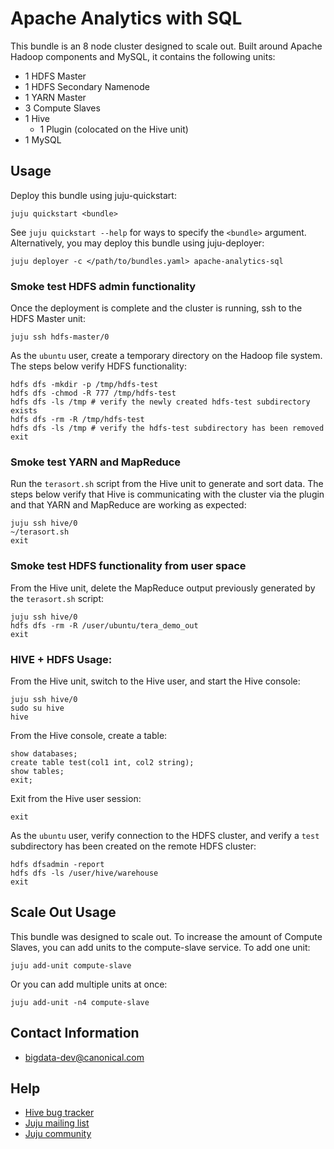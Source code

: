 # Apache Analytics with SQL

This bundle is an 8 node cluster designed to scale out. Built around Apache
Hadoop components and MySQL, it contains the following units:

* 1 HDFS Master
* 1 HDFS Secondary Namenode
* 1 YARN Master
* 3 Compute Slaves
* 1 Hive
  - 1 Plugin (colocated on the Hive unit)
* 1 MySQL

## Usage
Deploy this bundle using juju-quickstart:

    juju quickstart <bundle>

See `juju quickstart --help` for ways to specify the `<bundle>` argument.
Alternatively, you may deploy this bundle using juju-deployer:

    juju deployer -c </path/to/bundles.yaml> apache-analytics-sql

### Smoke test HDFS admin functionality
Once the deployment is complete and the cluster is running, ssh to the HDFS
Master unit:

    juju ssh hdfs-master/0

As the `ubuntu` user, create a temporary directory on the Hadoop file system.
The steps below verify HDFS functionality:

    hdfs dfs -mkdir -p /tmp/hdfs-test
    hdfs dfs -chmod -R 777 /tmp/hdfs-test
    hdfs dfs -ls /tmp # verify the newly created hdfs-test subdirectory exists
    hdfs dfs -rm -R /tmp/hdfs-test
    hdfs dfs -ls /tmp # verify the hdfs-test subdirectory has been removed
    exit

### Smoke test YARN and MapReduce
Run the `terasort.sh` script from the Hive unit to generate and sort data. The
steps below verify that Hive is communicating with the cluster via the plugin
and that YARN and MapReduce are working as expected:

    juju ssh hive/0
    ~/terasort.sh
    exit

### Smoke test HDFS functionality from user space
From the Hive unit, delete the MapReduce output previously generated by the
`terasort.sh` script:

    juju ssh hive/0
    hdfs dfs -rm -R /user/ubuntu/tera_demo_out
    exit

### HIVE + HDFS Usage:

From the Hive unit, switch to the Hive user, and start the Hive console:

    juju ssh hive/0
    sudo su hive
    hive

From the Hive console, create a table:

    show databases;
    create table test(col1 int, col2 string);
    show tables;
    exit;

Exit from the Hive user session:

    exit

As the `ubuntu` user, verify connection to the HDFS cluster, and verify a
`test` subdirectory has been created on the remote HDFS cluster:

    hdfs dfsadmin -report
    hdfs dfs -ls /user/hive/warehouse
    exit

## Scale Out Usage
This bundle was designed to scale out. To increase the amount of Compute
Slaves, you can add units to the compute-slave service. To add one unit:

    juju add-unit compute-slave

Or you can add multiple units at once:

    juju add-unit -n4 compute-slave

## Contact Information

- [bigdata-dev@canonical.com](mailto:bigdata-dev@canonical.com)

## Help

- [Hive bug tracker](https://issues.apache.org/jira/browse/HIVE)
- [Juju mailing list](https://lists.ubuntu.com/mailman/listinfo/juju)
- [Juju community](https://jujucharms.com/community)
